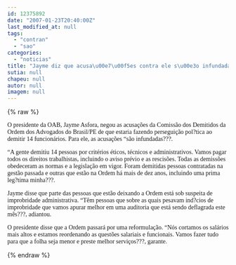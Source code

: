 ```yaml
---
id: 12375892
date: "2007-01-23T20:40:00Z"
last_modified_at: null
tags:
  - "contran"
  - "sao"
categories:
  - "noticias"
title: "Jayme diz que acusa\u00e7\u00f5es contra ele s\u00e3o infundadas"
sutia: null
chapeu: null
autor: null
imagem: null
---
```

{% raw %}
<p><P><FONT face=Verdana>O presidente da OAB, Jayme Asfora, negou as acusações da Comissão dos Demitidos da Ordem dos Advogados do Brasil/PE de que estaria fazendo perseguição pol?tica ao demitir 14 funcionários. Para ele, as acusações “são infundadas???. </FONT></P></p>
<p><P><FONT face=Verdana>“A gente demitiu 14 pessoas por critérios éticos, técnicos e administrativos. Vamos pagar todos os direitos trabalhistas, incluindo o aviso prévio e as rescisões. Todas as demissões obedeceram as normas e a legislação em vigor. Foram demitidas pessoas contratadas na gestão passada e outras que estão na Ordem há mais de dez anos, incluindo uma prima leg?tima minha???.&nbsp;&nbsp; </FONT></P></p>
<p><P><FONT face=Verdana>Jayme disse que parte das pessoas que estão deixando a Ordem está sob suspeita de improbridade administrativa. “Têm pessoas que sobre as quais pesavam ind?cios de improbridade que vamos apurar melhor em uma auditoria que está sendo deflagrada este mês???, adiantou. </FONT></P></p>
<p><P><FONT face=Verdana>O presidente disse que a Ordem passará por uma reformulação. “Nós cortamos os salários mais altos e estamos reordenando as questões salariais e funcionais. Vamos fazer tudo para que a folha seja menor e preste melhor serviços???, garante. </P></FONT> </p>
{% endraw %}